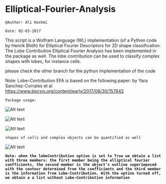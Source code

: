 # Elliptical-Fourier-Analysis

`@Author: Ali Hashmi`

`Date: 02-03-2017`

This script is a Wolfram Language (WL) implementation (of a Python code by Henrik Blidh) for Elliptical Fourier Descriptors for 2D shape classification. The Lobe Contribution Elliptical Fourier Analysis has been implemented in the package as well. The lobe contribution can be used to classify complex shapes with lobes, for instance cells.

please check the other branch for the python implementation of the code

Note: Lobe-Contribution EFA is based on the following paper: by Yara Sanchez-Corrales et al https://www.biorxiv.org/content/early/2017/06/30/157842


`Package usage:`


![Alt text](https://user-images.githubusercontent.com/10793580/34066620-a7260d84-e211-11e7-9972-ca6f7c0f0272.png)

![Alt text](https://user-images.githubusercontent.com/10793580/34066621-a7534768-e211-11e7-84b2-4cb1cf271915.png)

![Alt text](https://user-images.githubusercontent.com/10793580/34066622-a78f21ac-e211-11e7-8980-5eb7ae64bb88.png)


`shapes of cells and complex objects can be quantified as well`

![Alt text](https://user-images.githubusercontent.com/10793580/34066829-ec903170-e215-11e7-9386-658b86eead64.png)


**`Note: when the lobeContribution option is set to True we obtain a list with three members: the first member being the elliptical fourier coefficients, the second member is the object's outline superimposed with the contour determined from the coefficients and the third member is the information from Lobe-Contribution.
With the option turned off, we obtain a a list without Lobe-Contribution information`**
